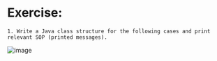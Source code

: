 # Exercise:

    1. Write a Java class structure for the following cases and print relevant SOP (printed messages).
![image](https://github.com/user-attachments/assets/bc15bf27-d7b2-48f6-b24c-6096d6bb1168)

